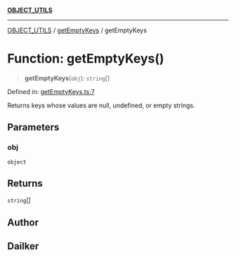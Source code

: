 [**OBJECT_UTILS**](../../README.md)

***

[OBJECT_UTILS](../../README.md) / [getEmptyKeys](../README.md) / getEmptyKeys

# Function: getEmptyKeys()

> **getEmptyKeys**(`obj`): `string`[]

Defined in: [getEmptyKeys.ts:7](https://github.com/dailker/everyutil/blob/db1e809d4c097dd2ba5f952e07c115f09a518c6c/src/object/getEmptyKeys.ts#L7)

Returns keys whose values are null, undefined, or empty strings.

## Parameters

### obj

`object`

## Returns

`string`[]

## Author

## Dailker
